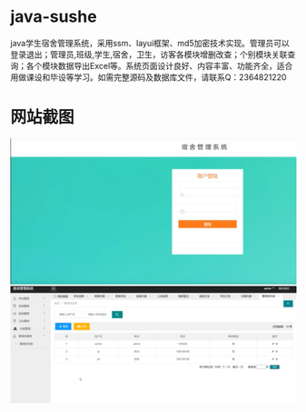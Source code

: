 # java-sushe
java学生宿舍管理系统，采用ssm、layui框架、md5加密技术实现。管理员可以登录退出；管理员,班级,学生,宿舍，卫生，访客各模块增删改查；个别模块关联查询；各个模块数据导出Excel等。系统页面设计良好、内容丰富、功能齐全，适合用做课设和毕设等学习。如需完整源码及数据库文件，请联系Q：2364821220
# 网站截图
![image](https://github.com/hzl0898/java-sushe/blob/main/登录页面.png)
![image](https://github.com/hzl0898/java-sushe/blob/main/管理员管理.png)
